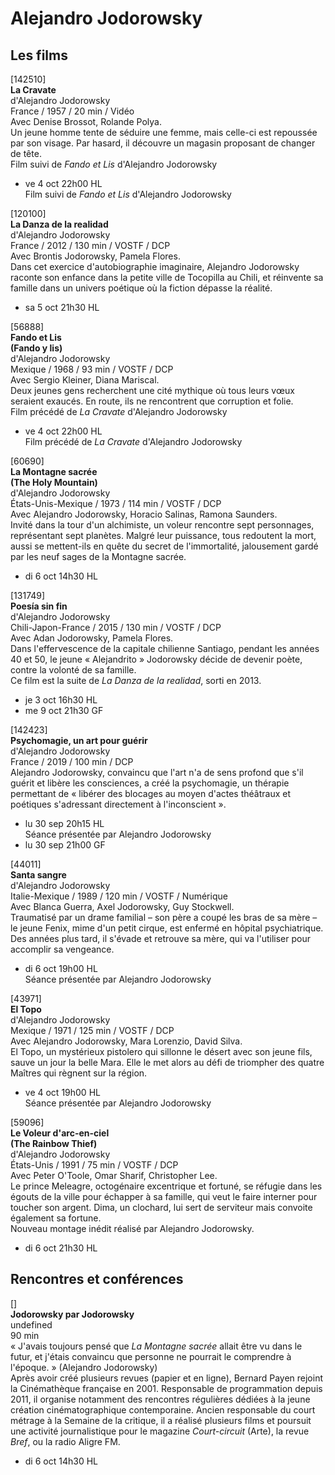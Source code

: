 # Alejandro Jodorowsky

## Les films

[142510]  
**La Cravate**  
d'Alejandro Jodorowsky  
France / 1957 / 20 min / Vidéo  
Avec Denise Brossot, Rolande Polya.  
Un jeune homme tente de séduire une femme, mais celle-ci est repoussée par son visage. Par hasard, il découvre un magasin proposant de changer de tête.  
Film suivi de _Fando et Lis_ d'Alejandro Jodorowsky

- ve 4 oct 22h00 HL  
Film suivi de _Fando et Lis_ d'Alejandro Jodorowsky

[120100]  
**La Danza de la realidad**  
d'Alejandro Jodorowsky  
France / 2012 / 130 min / VOSTF / DCP  
Avec Brontis Jodorowsky, Pamela Flores.  
Dans cet exercice d'autobiographie imaginaire, Alejandro Jodorowsky raconte son enfance dans la petite ville de Tocopilla au Chili, et réinvente sa famille dans un univers poétique où la fiction dépasse la réalité.

- sa 5 oct 21h30 HL

[56888]  
**Fando et Lis**  
**(Fando y lis)**  
d'Alejandro Jodorowsky  
Mexique / 1968 / 93 min / VOSTF / DCP  
Avec Sergio Kleiner, Diana Mariscal.  
Deux jeunes gens recherchent une cité mythique où tous leurs vœux seraient exaucés. En route, ils ne rencontrent que corruption et folie.  
Film précédé de _La Cravate_ d'Alejandro Jodorowsky

- ve 4 oct 22h00 HL  
Film précédé de _La Cravate_ d'Alejandro Jodorowsky

[60690]  
**La Montagne sacrée**  
**(The Holy Mountain)**  
d'Alejandro Jodorowsky  
États-Unis-Mexique / 1973 / 114 min / VOSTF / DCP  
Avec Alejandro Jodorowsky, Horacio Salinas, Ramona Saunders.  
Invité dans la tour d'un alchimiste, un voleur rencontre sept personnages, représentant sept planètes. Malgré leur puissance, tous redoutent la mort, aussi se mettent-ils en quête du secret de l'immortalité, jalousement gardé par les neuf sages de la Montagne sacrée.

- di 6 oct 14h30 HL

[131749]  
**Poesía sin fin**  
d'Alejandro Jodorowsky  
Chili-Japon-France / 2015 / 130 min / VOSTF / DCP  
Avec Adan Jodorowsky, Pamela Flores.  
Dans l'effervescence de la capitale chilienne Santiago, pendant les années 40 et 50, le jeune « Alejandrito » Jodorowsky décide de devenir poète, contre la volonté de sa famille.  
Ce film est la suite de _La Danza de la realidad_, sorti en 2013.

- je 3 oct 16h30 HL  
- me 9 oct 21h30 GF

[142423]  
**Psychomagie, un art pour guérir**  
d'Alejandro Jodorowsky  
France / 2019 / 100 min / DCP  
Alejandro Jodorowsky, convaincu que l'art n'a de sens profond que s'il guérit et libère les consciences, a créé la psychomagie, un thérapie permettant de « libérer des blocages au moyen d'actes théâtraux et poétiques s'adressant directement à l'inconscient ».

- lu 30 sep 20h15 HL  
Séance présentée par Alejandro Jodorowsky  
- lu 30 sep 21h00 GF

[44011]  
**Santa sangre**  
d'Alejandro Jodorowsky  
Italie-Mexique / 1989 / 120 min / VOSTF / Numérique  
Avec Blanca Guerra, Axel Jodorowsky, Guy Stockwell.  
Traumatisé par un drame familial – son père a coupé les bras de sa mère – le jeune Fenix, mime d'un petit cirque, est enfermé en hôpital psychiatrique. Des années plus tard, il s'évade et retrouve sa mère, qui va l'utiliser pour accomplir sa vengeance.

- di 6 oct 19h00 HL  
Séance présentée par Alejandro Jodorowsky

[43971]  
**El Topo**  
d'Alejandro Jodorowsky  
Mexique / 1971 / 125 min / VOSTF / DCP  
Avec Alejandro Jodorowsky, Mara Lorenzio, David Silva.  
El Topo, un mystérieux pistolero qui sillonne le désert avec son jeune fils, sauve un jour la belle Mara. Elle le met alors au défi de triompher des quatre Maîtres qui règnent sur la région.

- ve 4 oct 19h00 HL  
Séance présentée par Alejandro Jodorowsky

[59096]  
**Le Voleur d'arc-en-ciel**  
**(The Rainbow Thief)**  
d'Alejandro Jodorowsky  
États-Unis / 1991 / 75 min / VOSTF / DCP  
Avec Peter O'Toole, Omar Sharif, Christopher Lee.  
Le prince Meleagre, octogénaire excentrique et fortuné, se réfugie dans les égouts de la ville pour échapper à sa famille, qui veut le faire interner pour toucher son argent. Dima, un clochard, lui sert de serviteur mais convoite également sa fortune.  
Nouveau montage inédit réalisé par Alejandro Jodorowsky.

- di 6 oct 21h30 HL

## Rencontres et conférences

[]  
**Jodorowsky par Jodorowsky**  
undefined  
90 min  
« J'avais toujours pensé que _La Montagne sacrée_ allait être vu dans le futur, et j'étais convaincu que personne ne pourrait le comprendre à l'époque. » (Alejandro Jodorowsky)  
Après avoir créé plusieurs revues (papier et en ligne), Bernard Payen rejoint la Cinémathèque française en 2001. Responsable de programmation depuis 2011, il organise notamment des rencontres régulières dédiées à la jeune création cinématographique contemporaine. Ancien responsable du court métrage à la Semaine de la critique, il a réalisé plusieurs films et poursuit une activité journalistique pour le magazine _Court-circuit_ (Arte), la revue _Bref_, ou la radio Aligre FM.

- di 6 oct 14h30 HL

